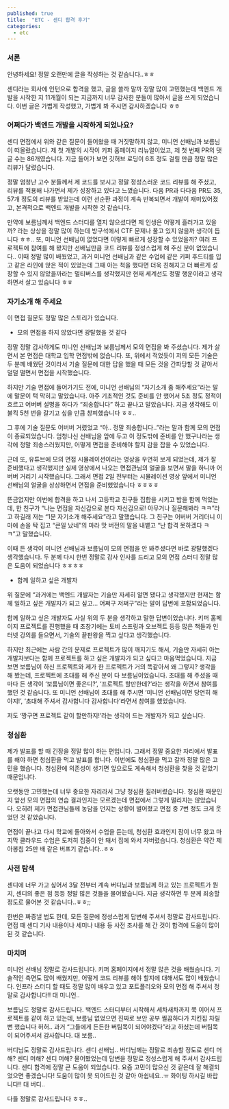 ```yaml
---
published: true
title:  "ETC - 센디 합격 후기"
categories:
  - etc
---
```


### 서론
안녕하세요! 정말 오랜만에 글을 작성하는 것 같습니다..ㅎㅎ

센디라는 회사에 인턴으로 합격을 했고, 글을 쓸까 말까 정말 많이 고민했는데 백엔드 개발을 시작한 지 11개월이 되는 지금까지 너무 감사한 분들이 많아서 글을 쓰게 되었습니다. 이번 글은 가볍게 작성했고, 가볍게 봐 주시면 감사하겠습니다 ㅎㅎ

### 어쩌다가 백엔드 개발을 시작하게 되었나요?
센디 면접에서 위와 같은 질문이 들어왔을 때 거짓말하지 않고, 미니언 선배님과 보름님이 떠올랐습니다. 제 첫 개발의 시작이 키퍼 홈페이지 리뉴얼이었고, 제 첫 번째 PR의 댓글 수는 86개였습니다. 지금 들어가 보면 깃허브 로딩이 6초 정도 걸릴 만큼 정말 많은 리뷰가 달렸습니다.

정말 엄청난 고수 분들께서 제 코드를 보시고 정말 정성스러운 코드 리뷰를 해 주셨고, 리뷰를 적용해 나가면서 제가 성장하고 있다고 느꼈습니다. 다음 PR과 다다음 PR도 35, 57개 정도의 리뷰를 받았는데 이런 선순환 과정이 계속 반복되면서 개발이 재미있어졌고, 본격적으로 백엔드 개발을 시작한 것 같습니다.

만약에 보름님께서 백엔드 스터디를 열지 않으셨다면 제 인생은 어떻게 흘러가고 있을까? 라는 상상을 정말 많이 하는데 방구석에서 CTF 문제나 풀고 있지 않을까 생각이 듭니다 ㅎㅎ.. 또, 미니언 선배님이 없었다면 이렇게 빠르게 성장할 수 있었을까? 여러 프로젝트에 참여를 해 봤지만 선배님만큼 코드 리뷰를 정성스럽게 해 주신 분이 없었습니다.. 이때 정말 많이 배웠었고, 과거 미니언 선배님과 같은 수업에 같은 키퍼 후드티를 입고 같은 라인에 앉은 적이 있었는데 그때 아는 척을 했다면 더욱 친해지고 더 빠르게 성장할 수 있지 않았을까라는 멀티버스를 생각했지만 현재 세계선도 정말 행운이라고 생각하면서 살고 있습니다 ㅎㅎ

### 자기소개 해 주세요
이 면접 질문도 정말 많은 스토리가 있습니다.

- 모의 면접을 하지 않았다면 광탈했을 것 같다

정말 정말 감사하게도 미니언 선배님과 보름님께서 모의 면접을 봐 주셨습니다. 제가 살면서 본 면접은 대학교 입학 면접밖에 없습니다. 또, 위에서 적었듯이 저의 모든 기술은 두 분께 배웠던 것이라서 기술 질문에 대한 답을 했을 때 모든 것을 간파당할 것 같아서 덜덜 떨면서 면접을 시작했습니다.

하지만 기술 면접에 들어가기도 전에, 미니언 선배님의 “자기소개 좀 해주세요”라는 말에 말문이 턱 막히고 말았습니다. 아주 기초적인 것도 준비를 안 했어서 5초 정도 정적이 흐르고 어버버 설명을 하다가 “죄송합니다” 하고 끝나고 말았습니다. 지금 생각해도 이불킥 5천 번을 갈기고 싶을 만큼 창피했습니다 ㅎㅎ..

그 후에 기술 질문도 어버버 거렸었고 “아.. 정말 죄송합니다..”라는 말과 함께 모의 면접이 종료되었습니다. 엄청나신 선배님을 앞에 두고 이 정도밖에 준비를 안 했구나라는 생각에 정말 죄송스러웠지만, 어떻게 면접을 준비해야 할지 감을 잡을 수 있었습니다.

근데 또, 유튜브에 모의 면접 시뮬레이션이라는 영상을 우연히 보게 되었는데, 제가 잘 준비했다고 생각했지만 실제 영상에서 나오는 면접관님의 얼굴을 보면서 말을 하니까 어버버 거리기 시작했습니다. 그래서 면접 2일 전부터는 시뮬레이션 영상 앞에서 미니언 선배님의 얼굴을 상상하면서 면접을 준비했었습니다 ㅎㅎㅎㅎ

뜬금없지만 이번에 합격을 하고 나서 고등학교 친구들 집합을 시키고 밥을 함께 먹었는데, 한 친구가 “나는 면접을 자신감으로 본다 자신감으로! 아무거나 질문해봐라 ㅋㅋ”라고 하길래 저는 “1분 자기소개 해주세요”라고 말했습니다. 그 친구는 어버버 거리더니 이마에 손을 탁 집고 “큰일 났네”의 마라 맛 버전의 말을 내뱉고 “난 합격 못하겠다 ㅋㅋ”고 말했습니다.

이때 든 생각이 미니언 선배님과 보름님이 모의 면접을 안 봐주셨다면 바로 광탈했겠다 생각했습니다. 두 분께 다시 한번 정말로 감사 인사를 드리고 모의 면접 스터디 정말 많은 도움이 되었습니다 ㅎㅎㅎㅎ

- 함께 일하고 싶은 개발자

위 질문에 “과거에는 백엔드 개발자는 기술만 자세히 알면 됐다고 생각했지만 현재는 함께 일하고 싶은 개발자가 되고 싶고… 어쩌구 저쩌구”라는 말이 답변에 포함되었습니다.

함께 일하고 싶은 개발자도 사실 위의 두 분을 생각하고 말한 답변이었습니다. 키퍼 홈페이지 프로젝트를 진행했을 때 초창기에는 토비 스프링과 오브젝트 등등 많은 책들과 인터넷 강의를 들으면서, 기술의 끝판왕을 찍고 싶다고 생각했습니다.

하지만 최근에는 사람 간의 문제로 프로젝트가 많이 깨지기도 해서, 기술만 자세히 아는 개발자보다는 함께 프로젝트를 하고 싶은 개발자가 되고 싶다고 마음먹었습니다. 지금 보면 보름님이 하신 프로젝트와 제가 한 프로젝트가 거의 똑같아서 왜 그렇지? 생각을 해 봤는데, 프로젝트에 초대를 해 주신 분이 다 보름님이었습니다. 초대를 해 주셨을 때마다 든 생각이 ‘보름님이면 좋은디?’, ‘프로젝트 할만한데?’라는 생각을 하면서 참여를 했던 것 같습니다. 또 미니언 선배님이 초대를 해 주시면 ‘미니언 선배님이면 당연히 해야지!’, ‘초대해 주셔서 감사합니다 감사합니다’라면서 참여를 했었습니다.

저도 ‘짱구면 프로젝트 같이 할만하지!’라는 생각이 드는 개발자가 되고 싶습니다.

### 청심환
제가 발표를 할 때 긴장을 정말 많이 하는 편입니다. 그래서 정말 중요한 자리에서 발표를 해야 하면 청심환을 먹고 발표를 합니다. 이번에도 청심환을 먹고 갈까 정말 많은 고민을 했습니다. 청심환에 의존성이 생기면 앞으로도 계속해서 청심환을 찾을 것 같았기 때문입니다.

오랫동안 고민했는데 너무 중요한 자리라서 그냥 청심환 질러버렸습니다. 청심환 때문인지 앞선 모의 면접의 연습 결과인지는 모르겠는데 면접에서 그렇게 떨리지는 않았습니다. 오히려 제가 면접관님들께 농담을 던지는 상황이 벌어졌고 면접 중 7번 정도 크게 웃었던 것 같았습니다.

면접이 끝나고 다시 학교에 돌아와서 수업을 듣는데, 청심환 효과인지 잠이 너무 왔고 마지막 클라우드 수업은 도저히 집중이 안 돼서 집에 와서 자버렸습니다. 청심환은 약간 제아봉침 25만 배 같은 버프기 같습니다..ㅎㅎ

### 사전 탐색
센디에 너무 가고 싶어서 3달 전부터 계속 버디님과 보름님께 하고 있는 프로젝트가 뭔지, 센디의 좋은 점 등등 정말 많은 것들을 물어봤습니다. 지금 생각하면 두 분께 죄송할 정도로 물어본 것 같습니다..ㅎㅎ;;

한번은 짜증낼 법도 한데, 모든 질문에 정성스럽게 답변해 주셔서 정말로 감사드립니다. 면접 때 센디 기사 내용이나 세미나 내용 등 사전 조사를 해 간 것이 합격에 도움이 많이 된 것 같습니다.

### 마치며
미니언 선배님 정말로 감사드립니다. 키퍼 홈페이지에서 정말 많은 것을 배웠습니다. 기술적인 측면도 많이 배웠지만, 어떻게 코드 리뷰를 해야 할지에 대해서도 많이 배웠습니다. 인프라 스터디 할 때도 정말 많이 배우고 있고 포트폴리오와 모의 면접 해 주셔서 정말로 감사합니다!! 대 미니언..

보름님도 정말로 감사드립니다. 백엔드 스터디부터 시작해서 세차새차까지 쭉 이어서 프로젝트를 같이 하고 있는데, 보름님 없었으면 진짜로 보안 공부 찔끔하다가 치킨집 차릴 뻔 했습니다 허허.. 과거 “그들에게 든든한 버팀목이 되어야겠다”라고 하셨는데 버팀목이 되어주셔서 감사합니다. 대 보름..

버디님도 정말로 감사드립니다. 센디 선배님.. 버디님께는 정말로 죄송할 정도로 센디 머해? 센디 머해? 센디 머해? 물어봤었는데 답변을 정말로 정성스럽게 해 주셔서 감사드립니다. 센디 합격에 정말 큰 도움이 되었습니다. 요즘 고민이 많으신 것 같은데 잘 해결되었으면 좋겠습니다! 도움이 많이 못 되어드린 것 같아 아쉽네요..ㅠ 화이팅 하시길 바랍니다!! 대 버디..

다들 정말로 감사드립니다 ㅎㅎ..